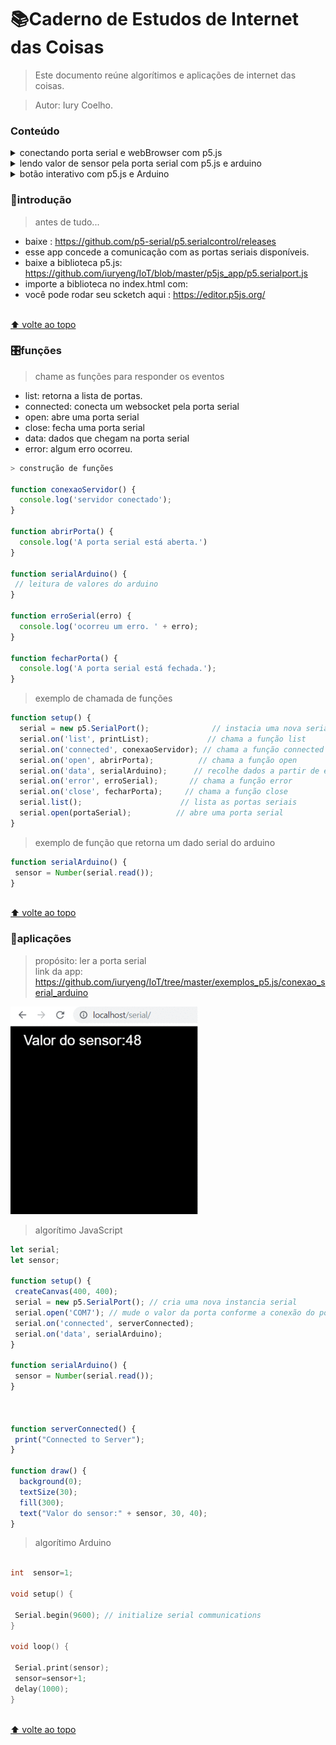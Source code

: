 
# 📚Caderno de Estudos de Internet das Coisas 

> Este documento reúne algorítimos e aplicações de internet das coisas.  

> Autor: Iury Coelho.


### Conteúdo

 
<details>
<summary>conectando porta serial e webBrowser com p5.js</summary>
 
* [`introdução`](#introdução)
* [`funções`](#funções)


</details>

<details>
<summary>lendo valor de sensor pela porta serial com p5.js e arduino</summary>
 
* [`aplicações`](#aplicações)

</details>
 
<details>
<summary>botão interativo com p5.js e Arduino</summary>
 
* [`introdução`](#)


</details>

### 📜introdução
> antes de tudo...

- baixe : https://github.com/p5-serial/p5.serialcontrol/releases
- esse app concede a comunicação com as portas seriais disponíveis.
- baixe a biblioteca p5.js: https://github.com/iuryeng/IoT/blob/master/p5js_app/p5.serialport.js
- importe a biblioteca no index.html com: <script src="p5.serialport.js"></script>
- você pode rodar seu scketch aqui : https://editor.p5js.org/

<br>[⬆ volte ao topo](#conteúdo)

### 🎛️funções
> chame as funções para responder os eventos

- list: retorna a lista de portas.       
- connected: conecta um websocket pela porta serial
- open: abre uma porta serial
- close: fecha uma porta serial
- data: dados que chegam na porta serial
- error: algum erro ocorreu.

```js
> construção de funções

function conexaoServidor() {
  console.log('servidor conectado');
}
 
function abrirPorta() {
  console.log('A porta serial está aberta.')
}
 
function serialArduino() {
 // leitura de valores do arduino
}
 
function erroSerial(erro) {
  console.log('ocorreu um erro. ' + erro);
}
 
function fecharPorta() {
  console.log('A porta serial está fechada.');
}

```

> exemplo de chamada de funções 
```js
function setup() {
  serial = new p5.SerialPort();              // instacia uma nova serial port
  serial.on('list', printList);             // chama a função list
  serial.on('connected', conexaoServidor); // chama a função connected
  serial.on('open', abrirPorta);          // chama a função open
  serial.on('data', serialArduino);      // recolhe dados a partir de eventos na serial
  serial.on('error', erroSerial);       // chama a função error
  serial.on('close', fecharPorta);     // chama a função close 
  serial.list();                      // lista as portas seriais
  serial.open(portaSerial);          // abre uma porta serial
}
```
> exemplo de função que retorna um dado serial do arduino
```js 
function serialArduino() {
 sensor = Number(serial.read());
}
```
<br>[⬆ volte ao topo](#conteúdo)


### 🔧aplicações
 
> propósito: ler a porta serial   
> link da app: https://github.com/iuryeng/IoT/tree/master/exemplos_p5.js/conexao_serial_arduino


![](gif_sensor.gif)

>algorítimo JavaScript
```js
let serial;
let sensor;

function setup() {  
 createCanvas(400, 400);
 serial = new p5.SerialPort(); // cria uma nova instancia serial
 serial.open('COM7'); // mude o valor da porta conforme a conexão do porta serial e o arduino
 serial.on('connected', serverConnected);
 serial.on('data', serialArduino);   
}

function serialArduino() {
 sensor = Number(serial.read());
}



function serverConnected() {
 print("Connected to Server");
}

function draw() {
  background(0);
  textSize(30);
  fill(300);
  text("Valor do sensor:" + sensor, 30, 40);
}
```
> algorítimo Arduino
```c

int  sensor=1;

void setup() {

 Serial.begin(9600); // initialize serial communications
}
 
void loop() {

 Serial.print(sensor); 
 sensor=sensor+1;
 delay(1000);                                            
}
```
</details>

<br>[⬆ volte ao topo](#conteúdo)
